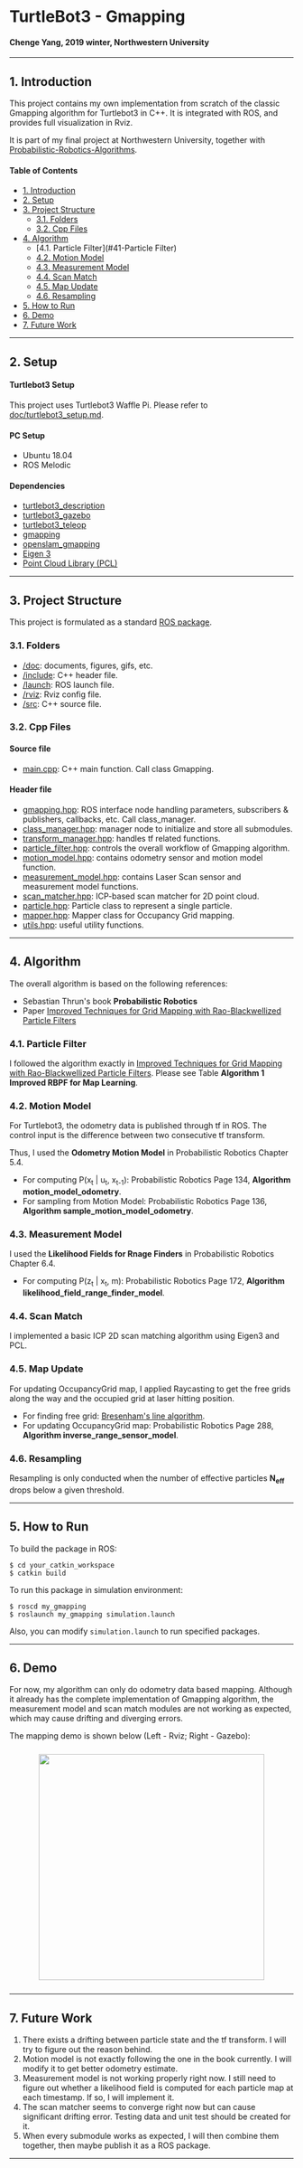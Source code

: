 # TurtleBot3 - Gmapping
#### Chenge Yang, 2019 winter, Northwestern University

-----------------------------------------------------------------------------------------
## 1. Introduction
This project contains my own implementation from scratch of the classic Gmapping algorithm for Turtlebot3 in C++. It is integrated with ROS, and provides full visualization in Rviz.

It is part of my final project at Northwestern University, together with [Probabilistic-Robotics-Algorithms](https://github.com/ChengeYang/Probabilistic-Robotics-Algorithms).

#### Table of Contents
- [1. Introduction](#1-Introduction)
- [2. Setup](#2-Setup)
- [3. Project Structure](#3-Project-Structure)
  - [3.1. Folders](#31-Folders)
  - [3.2. Cpp Files](#32-Cpp-Files)
- [4. Algorithm](#4-Algorithm)
  - [4.1. Particle Filter](#41-Particle Filter)
  - [4.2. Motion Model](#42-Motion-Model)
  - [4.3. Measurement Model](#43-Measurement-Model)
  - [4.4. Scan Match](#44-Scan-Match)
  - [4.5. Map Update](#45-Map-Update)
  - [4.6. Resampling](#46-Resampling)
- [5. How to Run](#5-How-to-Run)
- [6. Demo](#6-Demo)
- [7. Future Work](#7-Future-Work)

-----------------------------------------------------------------------------------------
## 2. Setup

#### Turtlebot3 Setup
This project uses Turtlebot3 Waffle Pi. Please refer to [doc/turtlebot3_setup.md](doc/turtlebot3_setup.md).

#### PC Setup
* Ubuntu 18.04
* ROS Melodic

#### Dependencies
* [turtlebot3_description](http://wiki.ros.org/turtlebot3_description)
* [turtlebot3_gazebo](http://wiki.ros.org/turtlebot3_gazebo)
* [turtlebot3_teleop](http://wiki.ros.org/turtlebot3_teleop)
* [gmapping](http://wiki.ros.org/gmapping)
* [openslam_gmapping](http://wiki.ros.org/openslam_gmapping)
* [Eigen 3](https://eigen.tuxfamily.org/dox-devel/index.html)
* [Point Cloud Library (PCL)](http://pointclouds.org/)

-----------------------------------------------------------------------------------------
## 3. Project Structure
This project is formulated as a standard [ROS package](http://wiki.ros.org/Packages#Common_Files_and_Directories).

### 3.1. Folders
* [/doc](doc/): documents, figures, gifs, etc.
* [/include](include/): C++ header file.
* [/launch](launch/): ROS launch file.
* [/rviz](rviz/): Rviz config file.
* [/src](src/): C++ source file.

### 3.2. Cpp Files

#### Source file
* [main.cpp](src/main.cpp): C++ main function. Call class Gmapping.

#### Header file
* [gmapping.hpp](include/my_gmapping/gmapping.hpp): ROS interface node handling parameters, subscribers & publishers, callbacks, etc. Call class_manager.
* [class_manager.hpp](include/my_gmapping/class_manager.hpp): manager node to initialize and store all submodules.
* [transform_manager.hpp](include/my_gmapping/transform_manager.hpp): handles tf related functions.
* [particle_filter.hpp](include/my_gmapping/particle_filter.hpp): controls the overall workflow of Gmapping algorithm.
* [motion_model.hpp](include/my_gmapping/motion_model.hpp): contains odometry sensor and motion model function.
* [measurement_model.hpp](include/my_gmapping/measurement_model.hpp): contains Laser Scan sensor and measurement model functions.
* [scan_matcher.hpp](include/my_gmapping/scan_matcher.hpp): ICP-based scan matcher for 2D point cloud.
* [particle.hpp](include/my_gmapping/particle.hpp): Particle class to represent a single particle.
* [mapper.hpp](include/my_gmapping/mapper.hpp): Mapper class for Occupancy Grid mapping.
* [utils.hpp](include/my_gmapping/utils.hpp): useful utility functions.

-----------------------------------------------------------------------------------------
## 4. Algorithm
The overall algorithm is based on the following references:
* Sebastian Thrun's book **Probabilistic Robotics**
* Paper [Improved Techniques for Grid Mapping with Rao-Blackwellized Particle Filters](http://www2.informatik.uni-freiburg.de/~stachnis/pdf/grisetti07tro.pdf)

### 4.1. Particle Filter
I followed the algorithm exactly in [Improved Techniques for Grid Mapping with Rao-Blackwellized Particle Filters](http://www2.informatik.uni-freiburg.de/~stachnis/pdf/grisetti07tro.pdf). Please see Table **Algorithm 1 Improved RBPF for Map Learning**.

### 4.2. Motion Model
For Turtlebot3, the odometry data is published through tf in ROS. The control input is the difference between two consecutive tf transform.

Thus, I used the **Odometry Motion Model** in Probabilistic Robotics Chapter 5.4.
* For computing P(x<sub>t</sub> | u<sub>t</sub>, x<sub>t-1</sub>): Probabilistic Robotics Page 134, **Algorithm motion_model_odometry**.
* For sampling from Motion Model: Probabilistic Robotics Page 136, **Algorithm sample_motion_model_odometry**.

### 4.3. Measurement Model
I used the **Likelihood Fields for Rnage Finders** in Probabilistic Robotics Chapter 6.4.
* For computing P(z<sub>t</sub> | x<sub>t</sub>, m): Probabilistic Robotics Page 172, **Algorithm likelihood_field_range_finder_model**.

### 4.4. Scan Match
I implemented a basic ICP 2D scan matching algorithm using Eigen3 and PCL.

### 4.5. Map Update
For updating OccupancyGrid map, I applied Raycasting to get the free grids along the way and the occupied grid at laser hitting position.
* For finding free grid: [Bresenham's line algorithm](https://en.wikipedia.org/wiki/Bresenham%27s_line_algorithm).
* For updating OccupancyGrid map: Probabilistic Robotics Page 288, **Algorithm inverse_range_sensor_model**.

### 4.6. Resampling
Resampling is only conducted when the number of effective particles **N<sub>eff</sub>** drops below a given threshold.

-----------------------------------------------------------------------------------------
## 5. How to Run
To build the package in ROS:
```
$ cd your_catkin_workspace
$ catkin build
```

To run this package in simulation environment:
```
$ roscd my_gmapping
$ roslaunch my_gmapping simulation.launch
```

Also, you can modify `simulation.launch` to run specified packages.

-----------------------------------------------------------------------------------------
## 6. Demo
For now, my algorithm can only do odometry data based mapping. Although it already has the complete implementation of Gmapping algorithm, the measurement model and scan match modules are not working as expected, which may cause drifting and diverging errors.

The mapping demo is shown below (Left - Rviz; Right - Gazebo):

<p align = "center">
  <img src = "doc/mapping_with_odometry_only.gif" height = "400px" style="margin:10px 10px">
</p>

-----------------------------------------------------------------------------------------
## 7. Future Work
1. There exists a drifting between particle state and the tf transform. I will try to figure out the reason behind.
2. Motion model is not exactly following the one in the book currently. I will modify it to get better odometry estimate.
3. Measurement model is not working properly right now. I still need to figure out whether a likelihood field is computed for each particle map at each timestamp. If so, I will implement it.
4. The scan matcher seems to converge right now but can cause significant drifting error. Testing data and unit test should be created for it.
5. When every submodule works as expected, I will then combine them together, then maybe publish it as a ROS package.

-----------------------------------------------------------------------------------------
